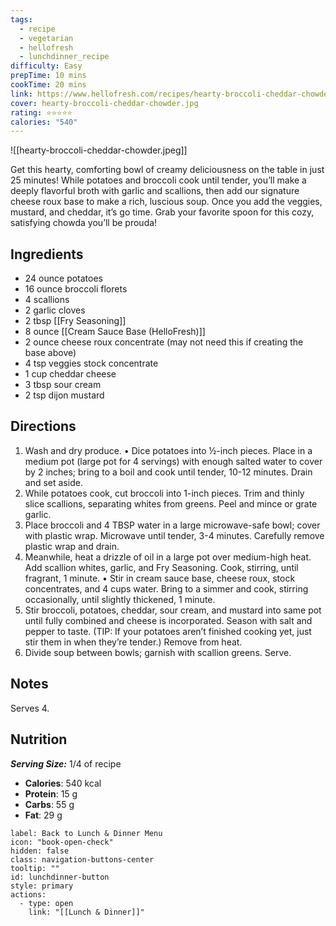 ```yaml
---
tags:
  - recipe
  - vegetarian
  - hellofresh
  - lunchdinner_recipe
difficulty: Easy
prepTime: 10 mins
cookTime: 20 mins
link: https://www.hellofresh.com/recipes/hearty-broccoli-cheddar-chowder-642af2a32bf31d80850ba34e
cover: hearty-broccoli-cheddar-chowder.jpg
rating: ⭐️⭐️⭐️⭐️⭐️
calories: "540"
---
```

![[hearty-broccoli-cheddar-chowder.jpeg]]

Get this hearty, comforting bowl of creamy deliciousness on the table in just 25 minutes! While potatoes and broccoli cook until tender, you’ll make a deeply flavorful broth with garlic and scallions, then add our signature cheese roux base to make a rich, luscious soup. Once you add the veggies, mustard, and cheddar, it’s go time. Grab your favorite spoon for this cozy, satisfying chowda you’ll be prouda!

## Ingredients
- 24 ounce potatoes
- 16 ounce broccoli florets
- 4 scallions
- 2 garlic cloves
- 2 tbsp [[Fry Seasoning]]
- 8 ounce [[Cream Sauce Base (HelloFresh)]]
- 2 ounce cheese roux concentrate (may not need this if creating the base above)
- 4 tsp veggies stock concentrate
- 1 cup cheddar cheese
- 3 tbsp sour cream
- 2 tsp dijon mustard


## Directions
1. Wash and dry produce. • Dice potatoes into ½-inch pieces. Place in a medium pot (large pot for 4 servings) with enough salted water to cover by 2 inches; bring to a boil and cook until tender, 10-12 minutes. Drain and set aside.
2. While potatoes cook, cut broccoli into 1-inch pieces. Trim and thinly slice scallions, separating whites from greens. Peel and mince or grate garlic.
3. Place broccoli and 4 TBSP water in a large microwave-safe bowl; cover with plastic wrap. Microwave until tender, 3-4 minutes. Carefully remove plastic wrap and drain.
4. Meanwhile, heat a drizzle of oil in a large pot over medium-high heat. Add scallion whites, garlic, and Fry Seasoning. Cook, stirring, until fragrant, 1 minute. • Stir in cream sauce base, cheese roux, stock concentrates, and 4 cups water. Bring to a simmer and cook, stirring occasionally, until slightly thickened, 1 minute.
5. Stir broccoli, potatoes, cheddar, sour cream, and mustard into same pot until fully combined and cheese is incorporated. Season with salt and pepper to taste. (TIP: If your potatoes aren’t finished cooking yet, just stir them in when they’re tender.) Remove from heat.
6. Divide soup between bowls; garnish with scallion greens. Serve.

## Notes
Serves 4.

## Nutrition
***Serving Size:*** 1/4 of recipe
- **Calories**: 540 kcal
- **Protein**: 15 g
- **Carbs**: 55 g
- **Fat**: 29 g


```meta-bind-button
label: Back to Lunch & Dinner Menu
icon: "book-open-check"
hidden: false
class: navigation-buttons-center
tooltip: ""
id: lunchdinner-button
style: primary
actions:
  - type: open
    link: "[[Lunch & Dinner]]"

```
 
